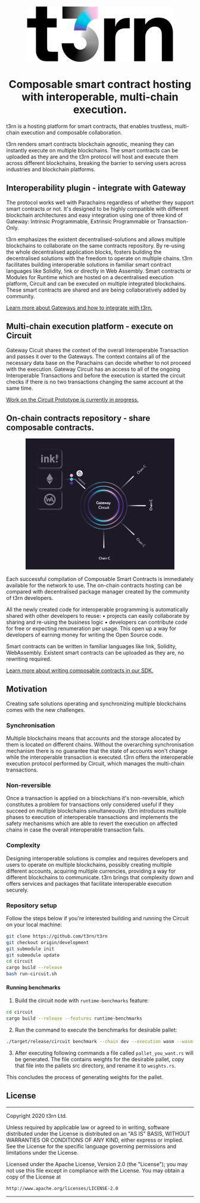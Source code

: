 <p align="center">
    <img height="150" src="./specification/assets/t3rn_Logo_Black.png?raw=true"/>
</p>
<h1 align="center">
Composable smart contract hosting with interoperable, multi-chain execution.
</h1>

t3rn is a hosting platform for smart contracts, that enables trustless, multi-chain execution and composable collaboration.

t3rn renders smart contracts blockchain agnostic, meaning they can instantly execute on multiple blockchains. The smart contracts can be uploaded as they are and the t3rn protocol will host and execute them across different blockchains, breaking the barrier to serving users across industries and blockchain platforms.


## Interoperability plugin - integrate with Gateway
The protocol works well with Parachains regardless of whether they support smart contracts or not. It's designed to be highly compatible with different blockchain architectures and easy integration using one of three kind of Gateway: Intrinsic Programmable, Extrinsic Programmable or Transaction-Only.

t3rn emphasizes the existent decentralised-solutions and allows multiple blockchains to collaborate on the same contracts repository. By re-using the whole decentralised application blocks, fosters building the decentralised solutions with the freedom to operate on multiple chains.
t3rn facilitates building interoperable solutions in familiar smart contract languages like Solidity, !ink or directly in Web Assembly. Smart contracts or Modules for Runtime which are hosted on a decentralised execution platform, Circuit and can be executed on multiple integrated blockchains. These smart contracts are shared and are being collaboratively added by community. 

[Learn more about Gateways and how to integrate with t3rn.](./gateway)

## Multi-chain execution platform - execute on Circuit
Gateway Cicuit shares the context of the overall Interoperable Transaction and passes it over to the Gateways. The context contains all of the necessary data base on the Parachains can decide whether to not proceed with the execution. 
Gateway Circuit has an access to all of the ongoing Interoperable Transactions and before the execution is started the circuit checks if there is no two transactions changing the same account at the same time. 

[Work on the Circuit Prototype is currently in progress.](./circuit)

## On-chain contracts repository - share composable contracts.
<p align="center">
  <img width="400" src="./specification/assets/circuit_gateways_contracts.png?raw=true"/>
</p>

Each successful compilation of Composable Smart Contracts is immediately available for the network to use. The on-chain contracts hosting can be compared with decentralised package manager created by the community of t3rn developers.

All the newly created code for interoperable programming is automatically shared with other developers to reuse:
•  projects can easily collaborate by sharing and re-using the business logic 
•  developers can contribute code for free or expecting renumeration per usage. This open up a way for developers of earning money for writing the Open Source code.

Smart contracts can be written in familiar languages like !ink, Solidity, WebAssembly. Existent smart contracts can be uploaded as they are, no rewriting required. 

[Learn more about writing composable contracts in our SDK.](./sdk)

## Motivation

Creating safe solutions operating and synchronizing multiple blockchains comes with the new challenges.
 
### Synchronisation
Multiple blockchains means that accounts and the storage allocated by them is located on different chains. Without the overarching synchronisation mechanism there is no guarantee that the state of accounts won't change while the interoperable transaction is executed. t3rn offers the interoperable execution protocol performed by Circuit, which manages the multi-chain transactions.

### Non-reversible
Once a transaction is applied on a blockchians it's non-reversible, which constitutes a problem for transactions only considered useful if they succeed on multiple blockchains simultaneously. t3rn introduces multiple phases to execution of interoperable transactions and implements the safety mechanisms which are able to revert the execution on affected chains in case the overall interoperable transaction fails. 

### Complexity
Designing interoperable solutions is complex and requires developers and users to operate on multiple blockchains, possibly creating multiple different accounts, acquiring multiple currencies, providing a way for different blockchains to communicate. t3rn brings that complexity down and offers services and packages that facilitate interoperable execution securely.


### Repository setup
Follow the steps below if you're interested building and running the Circuit on your local machine:

```bash
git clone https://github.com/t3rn/t3rn
git checkout origin/development
git submodule init
git submodule update
cd circuit
cargo build --release
bash run-circuit.sh
```
#### Running benchmarks

1. Build the circuit node with ```runtime-benchmarks``` feature:
```bash
cd circuit
cargo build --release --features runtime-benchmarks
```
2. Run the command to execute the benchmarks for desirable pallet:
```bash
./target/release/circuit benchmark --chain dev --execution wasm --wasm-execution compiled --pallet pallet_you_want --extrinsic '*' --steps 50 --repeat 20 --raw --template=./benchmarking/frame-weight-template.hbs --output .
```
3. After executing following commands a file called ```pallet_you_want.rs``` will be generated. The file contains weights for the desirable pallet, copy that file into the pallets src directory, and rename it to ```weights.rs```. 

This concludes the process of generating weights for the pallet.

## License

---
Copyright 2020 t3rn Ltd.

Unless required by applicable law or agreed to in writing, software
distributed under the License is distributed on an "AS IS" BASIS,
WITHOUT WARRANTIES OR CONDITIONS OF ANY KIND, either express or implied.
See the License for the specific language governing permissions and
limitations under the License.

Licensed under the Apache License, Version 2.0 (the "License");
you may not use this file except in compliance with the License.
You may obtain a copy of the License at

    http://www.apache.org/licenses/LICENSE-2.0

---
